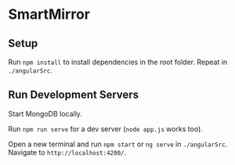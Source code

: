 # SmartMirror

## Setup

Run `npm install` to install dependencies in the root folder. Repeat in `./angularSrc`.

## Run Development Servers

Start MongoDB locally.

Run `npm run serve` for a dev server (`node app.js` works too).

Open a new terminal and run `npm start` or `ng serve` in `./angularSrc`. Navigate to `http://localhost:4200/`.
